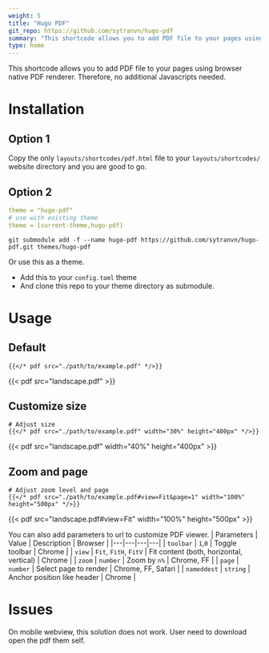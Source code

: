 ```yaml
---
weight: 5
title: "Hugo PDF"
git_repo: https://github.com/sytranvn/hugo-pdf
summary: "This shortcode allows you to add PDF file to your pages using browser native PDF renderer. Therefore, no additional Javascripts needed."
type: home
---
```


This shortcode allows you to add PDF file to your pages using browser native 
PDF renderer. Therefore, no additional Javascripts needed.

# Installation
## Option 1
Copy the only `layouts/shortcodes/pdf.html` file to your `layouts/shortcodes/` website directory and you are good to go.

## Option 2
```yml
theme = "hugo-pdf"
# use with existing theme
theme = [current-theme,hugo-pdf]
```

```shell
git submodule add -f --name hugo-pdf https://github.com/sytranvn/hugo-pdf.git themes/hugo-pdf
```

Or use this as a theme.
- Add this to your `config.toml` theme
- And clone this repo to your theme directory as submodule.


# Usage

## Default
```
{{</* pdf src="./path/to/example.pdf" */>}}
```
{{< pdf src="landscape.pdf" >}}


## Customize size

```
# Adjust size
{{</* pdf src="./path/to/example.pdf" width="30%" height="400px" */>}}

```
{{< pdf src="landscape.pdf" width="40%" height="400px" >}}


## Zoom and page
```
# Adjust zoom level and page
{{</* pdf src="./path/to/example.pdf#view=Fit&page=1" width="100%" height="500px" */>}}
```

{{< pdf src="landscape.pdf#view=Fit" width="100%" height="500px" >}} 

You can also add parameters to url to customize PDF viewer.
| Parameters  | Value  | Description  | Browser  |
|---|---|---|---|
| `toolbar`  | `1`,`0`  | Toggle toolbar  | Chrome  |
| `view`  | `Fit`, `FitH`, `FitV`  | Fit content (both, horizontal, vertical)  | Chrome  |
| `zoom`  | `number`  | Zoom by `n%`  | Chrome, FF  |
| `page`  | `number`  | Select page to render  | Chrome, FF, Safari  |
| `nameddest`  | `string`  | Anchor position like header | Chrome  |

# Issues
On mobile webview, this solution does not work. User need to download open
the pdf them self. 






